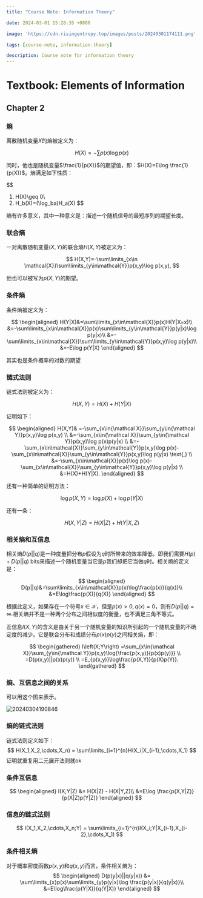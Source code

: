 ```yaml
---
title: "Course Note: Information Theory"

date: 2024-03-01 15:28:35 +0800

image: 'https://cdn.risingentropy.top/images/posts/20240301174111.png'

tags: [course-note, information-theory]

description: Course note for information theory
---
```

# Textbook: Elements of Information

## Chapter 2

### 熵

离散随机变量$X$的熵被定义为：

$$
H(X)=-\sum p(x)\log p(x)
$$

同时，他也是随机变量$\frac{1}{p(X)}$的期望值，即：$H(X)=E\log \frac{1}{p(X)}$。熵满足如下性质：

$$
1. H(X)\geq 0\\
2. H_b(X)=(\log_ba)H_a(X)
$$

熵有许多意义，其中一种意义是：描述一个随机信号的最短序列的期望长度。

### 联合熵

一对离散随机变量$(X,Y)$的联合熵$H(X,Y)$被定义为：

$$
H(X,Y)=-\sum\limits_{x\in \mathcal{X}}\sum\limits_{y\in\mathcal{Y}}p(x,y)\log p(x,y),
$$

他也可以被写为$p(X,Y)$的期望。

### 条件熵

条件熵被定义为：

$$
\begin{aligned}
H(Y|X)&=\sum\limits_{x\in\mathcal{X}}p(x)H(Y|X=x)\\
&=-\sum\limits_{x\in\mathcal{X}}p(x)\sum\limits_{y\in\mathcal{Y}}p(y|x)\log p(y|x)\\
&=-\sum\limits_{x\in\mathcal{X}}\sum\limits_{y\in\mathcal{Y}}p(x,y)\log p(y|x)\\
&=-E\log p(Y|X)
\end{aligned}
$$

其实也是条件概率的对数的期望

### 链式法则

链式法则被定义为：

$$
H(X,Y)=H(X)+H(Y|X)
$$

证明如下：

$$
\begin{aligned}
H(X,Y)& =-\sum_{x\in{\mathcal X}}\sum_{y\in{\mathcal Y}}p(x,y)\log p(x,y)  \\
&=-\sum_{x\in{\mathcal X}}\sum_{y\in{\mathcal Y}}p(x,y)\log p(x)p(y|x)  \\
&=-\sum_{x\in\mathcal{X}}\sum_{y\in\mathcal{Y}}p(x,y)\log p(x)-\sum_{x\in\mathcal{X}}\sum_{y\in\mathcal{Y}}p(x,y)\log p(y|x) \text{,}  \\
&=-\sum_{x\in\mathcal{X}}p(x)\log p(x)-\sum_{x\in\mathcal{X}}\sum_{y\in\mathcal{Y}}p(x,y)\log p(y|x) \\
&=H(X)+H(Y|X). 
\end{aligned}
$$

还有一种简单的证明方法：

$$
\log p(X,Y) = \log p(X) + \log p(Y|X)
$$

还有一条：

$$
H(X,Y|Z) = H(X|Z) + H(Y|X,Z)
$$

### 相关熵和互信息

相关熵$D(p||q)$是一种度量把分布$p$假设为$q$时所带来的效率降低。即我们需要$H(p)+D(p||q)$ bits来描述一个随机变量当它是$p$我们却把它当做$q$时。相关熵的定义是：

$$
\begin{aligned}
    D(p||q)&=\sum\limits_{x\in\mathcal{X}}p(x)\log\frac{p(x)}{q(x)}\\
    &=E\log\frac{p(X)}{q(X)}
\end{aligned}
$$

根据此定义，如果存在一个符号$x\in\mathcal{X}$，但是$p(x)>0, q(x)=0$，则有$D(p||q)=\infty$.相关熵并不是一种两个分布之间相似度的衡量，也不满足三角不等式。

互信息$I(X,Y)$的含义是由关于另一个随机变量的知识所引起的一个随机变量的不确定度的减少。它是联合分布和成绩分布$p(x)p(y)$之间相关熵，即：

$$
\begin{gathered}
I\left(X;Y\right) =\sum_{x\in{\mathcal X}}\sum_{y\in{\mathcal Y}}p(x,y)\log{\frac{p(x,y)}{p(x)p(y)}} \\
=D(p(x,y)||p(x)p(y)) \\
=E_{p(x,y)}\log\frac{p(X,Y)}{p(X)p(Y)}. 
\end{gathered}
$$

### 熵、互信息之间的关系

可以用这个图来表示。

![20240304190846](https://cdn.risingentropy.top/images/posts/20240304190846.png)

### 熵的链式法则
链式法则定义如下：
$$
H(X_1,X_2,\cdots,X_n) = \sum\limits_{i=1}^{n}H(X_i|X_{i-1},\cdots,X_1)
$$
证明就重复用二元展开法则就ok

### 条件互信息
$$
\begin{aligned}
I(X;Y|Z) &= H(X|Z) - H(X|Y,Z)\\
&=E\log \frac{p(X,Y|Z)}{p(X|Z)p(Y|Z)}
\end{aligned}
$$
### 信息的链式法则
$$
I(X_1,X_2,\cdots,X_n;Y) = \sum\limits_{i=1}^{n}I(X_i;Y|X_{i-1},X_{i-2},\cdots,X_1)
$$
### 条件相关熵
对于概率密度函数$p(x,y)$和$q(x,y)$而言，条件相关熵为：
$$
\begin{aligned}
    D(p(y|x)||q(y|x)) &= \sum\limits_{x}p(x)\sum\limits_{y}p(y|x)\log \frac{p(y|x)}{q(y|x)}\\
    &=E\log\frac{p(Y|X)}{q(Y|X)}
\end{aligned}
$$
